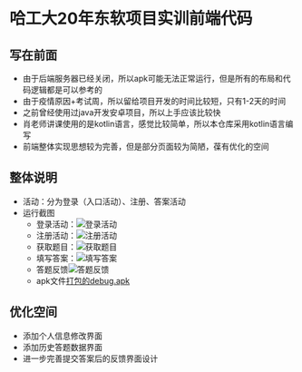 # 哈工大20年东软项目实训前端代码
## 写在前面
- 由于后端服务器已经关闭，所以apk可能无法正常运行，但是所有的布局和代码逻辑都是可以参考的
- 由于疫情原因+考试周，所以留给项目开发的时间比较短，只有1-2天的时间
- 之前曾经使用过java开发安卓项目，所以上手应该比较快
- 肖老师讲课使用的是kotlin语言，感觉比较简单，所以本仓库采用kotlin语言编写
- 前端整体实现思想较为完善，但是部分页面较为简陋，葆有优化的空间
## 整体说明
- 活动：分为登录（入口活动）、注册、答案活动
- 运行截图
  - 登录活动：![登录活动](./运行截图/登录.jpg)
  - 注册活动：![注册活动](./运行截图/注册.jpg)
  - 获取题目：![获取题目](./运行截图/获取题目.jpg)
  - 填写答案：![填写答案](./运行截图/填写答案.jpg)
  - 答题反馈![答题反馈](./运行截图/答题反馈.jpg)
  - apk文件[打包的debug.apk](./app-debug.apk)
## 优化空间
- 添加个人信息修改界面
- 添加历史答题数据界面
- 进一步完善提交答案后的反馈界面设计